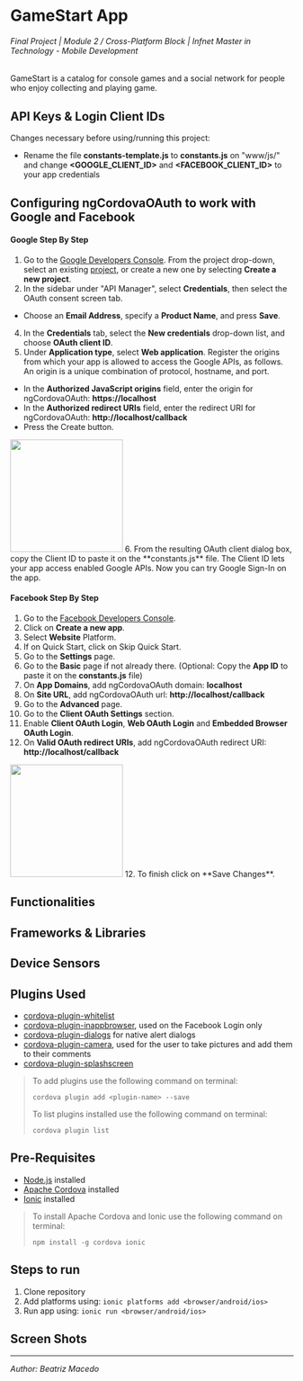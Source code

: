 # GameStart App
###### Final Project | Module 2 / Cross-Platform Block | Infnet Master in Technology - Mobile Development

GameStart is a catalog for console games and a social network for people who enjoy collecting and playing game.

## API Keys & Login Client IDs

Changes necessary before using/running this project:
* Rename the file **constants-template.js** to **constants.js** on "www/js/" and change **&#60;GOOGLE_CLIENT_ID&#62;** and **&#60;FACEBOOK_CLIENT_ID&#62;** to your app credentials

## Configuring ngCordovaOAuth to work with Google and Facebook

#### Google Step By Step
1. Go to the [Google Developers Console](https://console.developers.google.com/projectselector/apis/library).
From the project drop-down, select an existing [project](https://support.google.com/cloud/answer/6158853), or create a new one by selecting **Create a new project**.
3. In the sidebar under "API Manager", select **Credentials**, then select the OAuth consent screen tab.
  * Choose an **Email Address**, specify a **Product Name**, and press **Save**.
4. In the **Credentials** tab, select the **New credentials** drop-down list, and choose **OAuth client ID**.
5. Under **Application type**, select **Web application**.
Register the origins from which your app is allowed to access the Google APIs, as follows. An origin is a unique combination of protocol, hostname, and port.
  * In the **Authorized JavaScript origins** field, enter the origin for ngCordovaOAuth: **https://localhost**
  * In the **Authorized redirect URIs** field, enter the redirect URI for ngCordovaOAuth: **http://localhost/callback**
  * Press the Create button.
<img src="https://github.com/biamacedo/gamestart-ionic/blob/master/assets/google_sign_in_configuration.png" width="200">
6. From the resulting OAuth client dialog box, copy the Client ID to paste it on the **constants.js** file. The Client ID lets your app access enabled Google APIs.
Now you can try Google Sign-In on the app.

#### Facebook Step By Step
1. Go to the [Facebook Developers Console](https://developers.facebook.com/).
2. Click on **Create a new app**.
3. Select **Website** Platform.
4. If on Quick Start, click on Skip Quick Start.
5. Go to the **Settings** page.
6. Go to the **Basic** page if not already there.
(Optional: Copy the **App ID** to paste it on the **constants.js** file)
7. On **App Domains**, add ngCordovaOAuth domain: **localhost**
8. On **Site URL**, add ngCordovaOAuth url: **http://localhost/callback**
9. Go to the **Advanced** page.
10. Go to the **Client OAuth Settings** section.
11. Enable **Client OAuth Login**, **Web OAuth Login** and **Embedded Browser OAuth Login**.
12. On **Valid OAuth redirect URIs**, add ngCordovaOAuth redirect URI: **http://localhost/callback**
<img src="https://github.com/biamacedo/gamestart-ionic/blob/master/assets/facebook_sign_in_configuration.png" width="200">
12. To finish click on **Save Changes**.

## Functionalities

## Frameworks & Libraries

## Device Sensors

## Plugins Used

* [cordova-plugin-whitelist](https://github.com/apache/cordova-plugin-whitelist)
* [cordova-plugin-inappbrowser](https://github.com/apache/cordova-plugin-inappbrowser), used on the Facebook Login only
* [cordova-plugin-dialogs](https://github.com/apache/cordova-plugin-dialogs) for native alert dialogs
* [cordova-plugin-camera](https://github.com/apache/cordova-plugin-camera), used for the user to take pictures and add them to their comments
* [cordova-plugin-splashscreen](https://github.com/apache/cordova-plugin-splashscreen)


> To add plugins use the following command on terminal:
> ```
> cordova plugin add <plugin-name> --save
> ```
> To list plugins installed use the following command on terminal:
> ```
> cordova plugin list
> ```

## Pre-Requisites

* [Node.js](https://nodejs.org/) installed
* [Apache Cordova](https://cordova.apache.org/) installed
* [Ionic](http://ionicframework.com/) installed

> To install Apache Cordova and Ionic use the following command on terminal:
> ```
> npm install -g cordova ionic
> ```

## Steps to run

1. Clone repository
2. Add platforms using: ```ionic platforms add <browser/android/ios>```
3. Run app using: ```ionic run <browser/android/ios>```

## Screen Shots

* * *

*Author: Beatriz Macedo*
